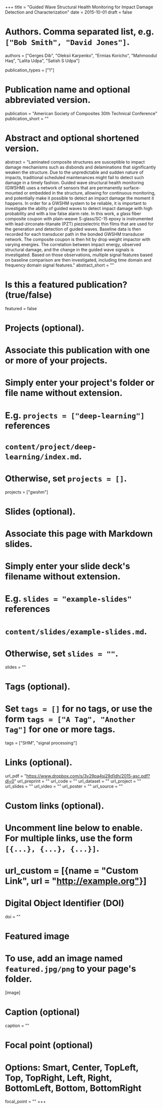 +++
title = "Guided Wave Structural Health Monitoring for Impact Damage Detection and Characterization"
date = 2015-10-01
draft = false

# Authors. Comma separated list, e.g. `["Bob Smith", "David Jones"]`.
authors = ["Gerges Dib", "Oleksii Karpenko", "Ermias Koricho", "Mahmoodul Haq", "Lalita Udpa", "Satish S Udpa"]

publication_types = ["1"]

# Publication name and optional abbreviated version.
publication = "American Society of Composites 30th Technical Conference"
publication_short = ""

# Abstract and optional shortened version.
abstract = "Laminated composite structures are susceptible to impact damage mechanisms such as disbonds and delaminations that significantly weaken the structure. Due to the unpredictable and sudden nature of impacts, traditional scheduled maintenances might fail to detect such damage in a timely fashion. Guided wave structural health monitoring (GWSHM) uses a network of sensors that are permanently surface-mounted or embedded in the structure, allowing for continuous monitoring, and potentially make it possible to detect an impact damage the moment it happens. In order for a GWSHM system to be reliable, it is important to investigate the ability of guided waves to detect impact damage with high probability and with a low false alarm rate. In this work, a glass fiber composite coupon with plain-weave S-glass/SC-15 epoxy is instrumented with lead-zirconate-titanate (PZT) piezoelectric thin films that are used for the generation and detection of guided waves. Baseline data is then recorded for each transducer path in the bonded GWSHM transducer network. The composite coupon is then hit by drop weight impactor with varying energies. The correlation between impact energy, observed structural damage, and the change in the guided wave signals is investigated. Based on those observations, multiple signal features based on baseline comparison are then investigated, including time domain and frequency domain signal features."
abstract_short = ""

# Is this a featured publication? (true/false)
featured = false

# Projects (optional).
#   Associate this publication with one or more of your projects.
#   Simply enter your project's folder or file name without extension.
#   E.g. `projects = ["deep-learning"]` references 
#   `content/project/deep-learning/index.md`.
#   Otherwise, set `projects = []`.
projects = ["gwshm"]

# Slides (optional).
#   Associate this page with Markdown slides.
#   Simply enter your slide deck's filename without extension.
#   E.g. `slides = "example-slides"` references 
#   `content/slides/example-slides.md`.
#   Otherwise, set `slides = ""`.
slides = ""

# Tags (optional).
#   Set `tags = []` for no tags, or use the form `tags = ["A Tag", "Another Tag"]` for one or more tags.
tags = ["SHM", "signal processing"]

# Links (optional).
url_pdf = "https://www.dropbox.com/s/3v29pa4sj29d1dh/2015-asc.pdf?dl=0"
url_preprint = ""
url_code = ""
url_dataset = ""
url_project = ""
url_slides = ""
url_video = ""
url_poster = ""
url_source = ""

# Custom links (optional).
#   Uncomment line below to enable. For multiple links, use the form `[{...}, {...}, {...}]`.
# url_custom = [{name = "Custom Link", url = "http://example.org"}]

# Digital Object Identifier (DOI)
doi = ""

# Featured image
# To use, add an image named `featured.jpg/png` to your page's folder. 
[image]
  # Caption (optional)
  caption = ""

  # Focal point (optional)
  # Options: Smart, Center, TopLeft, Top, TopRight, Left, Right, BottomLeft, Bottom, BottomRight
  focal_point = ""
+++
